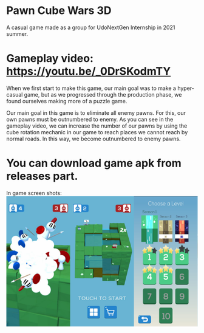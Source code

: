 # Pawn Cube Wars 3D

A casual game made as a group for UdoNextGen Internship in 2021 summer.

# Gameplay video: https://youtu.be/_0DrSKodmTY

  When we first start to make this game, our main goal was to make a hyper-casual game, but as we progressed through the production phase, we found ourselves making more of a puzzle game. 

  Our main goal in this game is to eliminate all enemy pawns. For this, our own pawns must be outnumbered to enemy. As you can see in the gameplay video, we can increase the number of our pawns by using the cube rotation mechanic in our game to reach places we cannot reach by normal roads. In this way, we become outnumbered to enemy pawns.

# You can download game apk from releases part.


In game screen shots:
![alt text](https://github.com/nesess/PawnCubeWars3D/blob/main/ScreenShots/PawnCubeWars3D.png)
